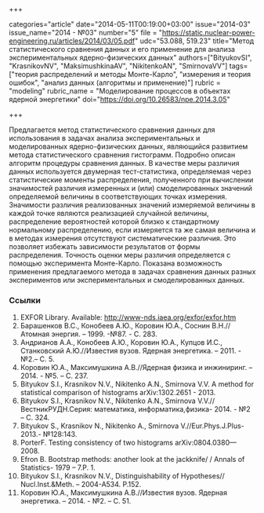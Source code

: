 +++

categories="article"
date="2014-05-11T00:19:00+03:00"
issue="2014-03"
issue_name="2014 - №03"
number="5"
file = "https://static.nuclear-power-engineering.ru/articles/2014/03/05.pdf"
udc="53.088, 519.23"
title="Метод статистического сравнения данных и его применение для анализа экспериментальных ядерно-физических данных"
authors=["BityukovSI", "KrasnikovNV", "MaksimushkinaAV", "NikitenkoAN", "SmirnovaVV"]
tags=["теория распределений и методы Монте-Карло", "измерения и теория ошибок", "анализ данных (алгоритмы и применение)"]
rubric = "modeling"
rubric_name = "Моделирование процессов в объектах ядерной энергетики"
doi="https://doi.org/10.26583/npe.2014.3.05"

+++

Предлагается метод статистического сравнения данных для использования в задачах анализа экспериментальных и моделированных ядерно-физических данных, являющийся развитием метода статистического сравнения гистограмм. Подробно описан алгоритм процедуры сравнения данных. В качестве меры различия данных используется двумерная тест-статистика, определяемая через статистические моменты распределения, полученного при вычислении значимостей различия измеренных и (или) смоделированных значений определяемой величины в соответствующих точках измерения. Значимости различия реализованных значений измеряемой величины в каждой точке являются реализацией случайной величины, распределение вероятностей которой близко к стандартному нормальному распределению, если измеряется та же самая величина и в методах измерения отсутствуют систематические различия. Это позволяет избежать зависимости результатов от формы распределения. Точность оценки меры различия определяется с помощью эксперимента Монте-Карло. Показана возможность применения предлагаемого метода в задачах сравнения данных разных экспериментов или экспериментальных и смоделированных данных.

### Ссылки

1. EXFOR Library. Available: http://www-nds.iaea.org/exfor/exfor.htm
2. Барашенков В.С., Конобеев А.Ю., Коровин Ю.А., Соснин В.Н.//Атомная энергия. – 1999. -№87. - С. 283.
3. Андрианов А.А., Конобеев А.Ю., Коровин Ю.А., Купцов И.С., Станковский А.Ю.//Известия вузов. Ядерная энергетика. – 2011. - №2.– С. 5.
4. Коровин Ю.А., Максимушкина А.В.//Ядерная физика и инжиниринг. – 2014. - №5. – С. 237.
5. Bityukov S.I., Krasnikov N.V., Nikitenko A.N., Smirnova V.V. A method for statistical comparison of histograms arXiv:1302.2651 - 2013.
6. Bityukov S.I., Krasnikov N.V., Nikitenko A.N., Smirnova V.V.//ВестникРУДН.Серия: математика, информатика,физика- 2014. - №2 – С. 324.
7. Bityukov S., Krasnikov N., Nikitenko A., Smirnova V.//Eur.Phys.J.Plus- 2013.- №128:143.
8. PorterF. Testing consistency of two histograms arXiv:0804.0380— 2008.
9. Efron B. Bootstrap methods: another look at the jackknife/ / Annals of Statistics- 1979 – 7.P. 1.
10. Bityukov S.I., Krasnikov N.V., Distinguishability of Hypotheses// Nucl.Inst.&Meth. – 2004-A534. P.152.
11. Коровин Ю.А., Максимушкина А.В.//Известия вузов. Ядерная энергетика. – 2014. - №2. – С. 51.
